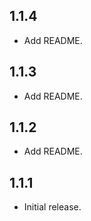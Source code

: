 ## 1.1.4

* Add README.

## 1.1.3

* Add README.

## 1.1.2

* Add README.

## 1.1.1

* Initial release.
